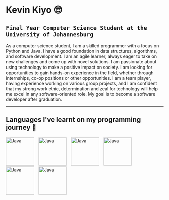 # Kevin Kiyo 😎
## `Final Year Computer Science Student at the University of Johannesburg`

As a computer science student, I am a skilled programmer with a focus on Python and Java. I have a good foundation in data structures, algorithms, and software development. I am an agile learner, always eager to take on new challenges and come up with novel solutions. I am passionate about using technology to make a positive impact on society. I am looking for opportunities to gain hands-on experience in the field, whether through internships, co-op positions or other opportunities. I am a team player, having experience working on various group projects, and I am confident that my strong work ethic, determination and zeal for technology will help me excel in any software-oriented role. My goal is to become a software developer after graduation.

---
## Languages I've learnt on my programming journey 🧠
<div align="left">
<img alt="Java" width="90px" style="padding-right: 10px;" src="https://cdn.jsdelivr.net/gh/devicons/devicon/icons/java/java-original-wordmark.svg" />
<img alt="Java" width="90px" style="padding-right: 10px;" src="https://cdn.jsdelivr.net/gh/devicons/devicon/icons/python/python-original-wordmark.svg" />
<img alt="Java" width="90px" style="padding-right: 10px;" src="https://cdn.jsdelivr.net/gh/devicons/devicon/icons/cplusplus/cplusplus-original.svg" />
<img alt="Java" width="90px" style="padding-right: 10px;" src="https://cdn.jsdelivr.net/gh/devicons/devicon/icons/javascript/javascript-original.svg" />
<img alt="Java" width="90px" style="padding-right: 10px;" src="https://cdn.jsdelivr.net/gh/devicons/devicon/icons/rust/rust-plain.svg" />
<img alt="Java" width="90px" style="padding-right: 10px;" src="https://cdn.jsdelivr.net/gh/devicons/devicon/icons/vscode/vscode-original-wordmark.svg" />
</div>
<br>
                                        

<!-- - 🔭 I’m currently working on 
- 🌱 I’m currently learning ...
- 👯 I’m looking to collaborate on ...
- 🤔 I’m looking for help with ...
- 💬 Ask me about ...
- 📫 How to reach me: ...
- 😄 Pronouns: ...
- ⚡ Fun fact: ... -->

